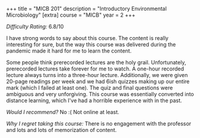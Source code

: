 +++
title = "MICB 201"
description = "Introductory Environmental Microbiology"
[extra]
course = "MICB"
year = 2
+++

*Difficulty Rating:* 6.8/10

I have strong words to say about this course. The content is really interesting for sure, but the way this course was delivered during the pandemic made it hard for me to learn the content.

Some people think prerecorded lectures are the holy grail. Unfortunately, prerecorded lectures take forever for me to watch. A one-hour recorded lecture always turns into a three-hour lecture. Additionally, we were given 20-page readings per week and we had 6ish quizzes making up our entire mark (which I failed at least one). The quiz and final questions were ambiguous and very unforgiving. This course was essentially converted into distance learning, which I've had a horrible experience with in the past.

*Would I recommend?* No :( Not online at least.

*Why I regret taking this course:* There is no engagement with the professor and lots and lots of memorization of content. 
